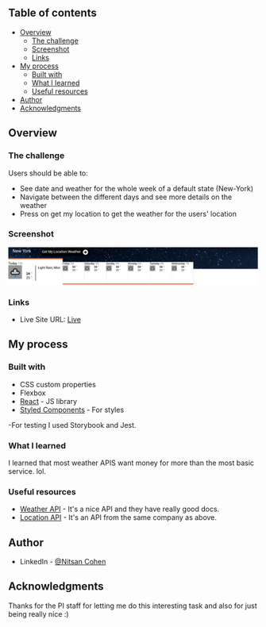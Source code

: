 ## Table of contents

- [Overview](#overview)
  - [The challenge](#the-challenge)
  - [Screenshot](#screenshot)
  - [Links](#links)
- [My process](#my-process)
  - [Built with](#built-with)
  - [What I learned](#what-i-learned)
  - [Useful resources](#useful-resources)
- [Author](#author)
- [Acknowledgments](#acknowledgments)

## Overview

### The challenge

Users should be able to:

- See date and weather for the whole week of a default state (New-York)
- Navigate between the different days and see more details on the weather
- Press on get my location to get the weather for the users' location

### Screenshot

![](./screenshot.png)

### Links

- Live Site URL: [Live](https://stupefied-almeida-475fe8.netlify.app/)

## My process

### Built with

- CSS custom properties
- Flexbox
- [React](https://reactjs.org/) - JS library
- [Styled Components](https://styled-components.com/) - For styles

-For testing I used Storybook and Jest.

### What I learned

I learned that most weather APIS want money for more than the most basic service. lol.

### Useful resources

- [Weather API](https://weatherstack.com/) - It's a nice API and they have really good docs.
- [Location API](https://positionstack.com) - It's an API from the same company as above.

## Author

- LinkedIn - [@Nitsan Cohen](https://www.linkedin.com/in/nitsan-cohen/)

## Acknowledgments

Thanks for the PI staff for letting me do this interesting task and also for just being really nice :)
